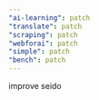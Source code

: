 ```yaml
---
"ai-learning": patch
"translate": patch
"scraping": patch
"webforai": patch
"simple": patch
"bench": patch
---
```


improve seido
